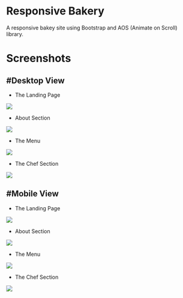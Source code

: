 # Responsive Bakery
A responsive bakey site using Bootstrap and AOS (Animate on Scroll) library.

# Screenshots
## #Desktop View

- The Landing Page

![](./screenshots/desk-landing.jpg)

- About Section

![](./screenshots/desk-about.jpg)

- The Menu

![](./screenshots/desk-menu.jpg)

- The Chef Section

![](./screenshots/desk-chef.jpg)

## #Mobile View

- The Landing Page

![](./screenshots/441-landing.jpg)

- About Section

![](./screenshots/441-about.jpg)

- The Menu

![](./screenshots/441-menu.jpg)

- The Chef Section

![](./screenshots/441-chef.jpg)
